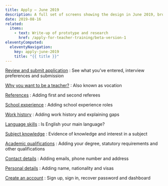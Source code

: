 ```yaml
---
title: Apply – June 2019
description: A full set of screens showing the design in June 2019, broken down by section.
date: 2019-08-16
related:
  items:
    - text: Write-up of prototype and research
      href: /apply-for-teacher-training/beta-version-1
eleventyComputed:
  eleventyNavigation:
    key: apply-june-2019
    title: "{{ title }}"
---
```


[Review and submit application](review-and-submit/)
: See what you’ve entered, interview preferences and submission

[Why you want to be a teacher?](vocation/)
: Also known as vocation

[References](references/)
: Adding first and second referees

[School experience](school-experience/)
: Adding school experience roles

[Work history](work-history/)
: Adding work history and explaining gaps

[Language skills](language-skills/)
: Is English your main language?

[Subject knowledge](subject-knowledge/)
: Evidence of knowledge and interest in a subject

[Academic qualifications](academic-qualifications/)
: Adding your degree, statutory requirements and other qualifications

[Contact details](contact-details/)
: Adding emails, phone number and address

[Personal details](personal-details/)
: Adding name, nationality and visas

[Create an account](create-account/)
: Sign up, sign in, recover password and dashboard
